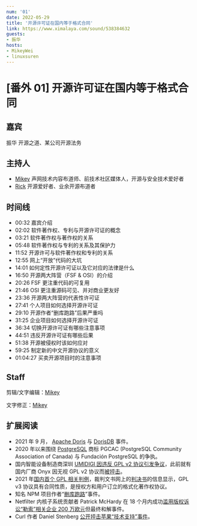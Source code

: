 ```yaml
---
num: '01'
date: 2022-05-29
title: '开源许可证在国内等于格式合同'
link: https://www.ximalaya.com/sound/538384632
guests:
- 振华
hosts:
- MikeyWei
- linuxsuren
---
```


# [番外 01] 开源许可证在国内等于格式合同

## 嘉宾

振华 开源之道、某公司开源法务

## 主持人

- [Mikey](https://github.com/MikeyWei) 声网技术内容布道师、前技术社区媒体人，开源与安全技术爱好者
- [Rick](https://github.com/linuxsuren) 开源爱好者、业余开源布道者

## 时间线
- 00:32 嘉宾介绍
- 02:02 软件著作权、专利与开源许可证的概念
- 03:21 软件著作权与著作权的关系
- 05:48 软件著作权与专利的关系及其保护力
- 11:52 开源许可与软件著作权和专利的关系
- 12:55 网上“开放”代码的大坑
- 14:01 如何定性开源许可证以及它对应的法律是什么
- 16:50 开源两大阵营（FSF & OSI）的介绍
- 20:26 FSF 更注重代码的可复用
- 21:46 OSI 更注重源码可见、并对商业更友好
- 23:36 开源两大阵营的代表性许可证
- 27:41 个人项目如何选择开源许可证
- 29:10 开源作者“删库跑路”后果严重吗
- 31:25 企业项目如何选择开源许可证
- 36:34 切换开源许可证有哪些注意事项
- 44:51 违反开源许可证有哪些后果
- 51:38 开源被侵权时该如何应对
- 59:25 制定新的中文开源协议的意义
- 01:04:27 买卖开源项目时的注意事项

## Staff

剪辑/文字编辑：[Mikey](https://github.com/MikeyWei)

文字修正：[Mikey](https://github.com/MikeyWei)

## 扩展阅读

- 2021 年 9 月， [Apache Doris](https://mp.weixin.qq.com/s/QnJ6LFaMOpLasdRpFzGFJA) 与 [DorisDB](https://mp.weixin.qq.com/s/3zHPnPbowIj_OpMIHAobGA) 事件。
- 2020 年以来围绕 [PostgreSQL](https://www.postgresql.org/) 商标 PGCAC (PostgreSQL Community Association of Canada) 与 Fundación PostgreSQL 的争执。
- 国内智能设备制造商深圳 [UMIDIGI 因违反 GPL v2 协议引发争议](https://www.oschina.net/news/156938/umidigi-violate-the-gplv2-license)，此前就有国内厂商 Onyx 因无视 GPL v2 协议而[被抨击](https://mp.weixin.qq.com/s/QgCWbNjc9wnEhRcfXkkSKg)。
- 2021 年[国内首个 GPL 相关判例](https://www.oschina.net/news/159435)，裁判文书网上的[判决书](https://ipc.court.gov.cn/zh-cn/news/view-1823.html)的信息显示，GPL  v3 协议具有合同性质，是授权方和用户订立的格式化著作权协议。
- 知名 NPM 项目作者“[删库跑路](https://www.reddit.com/r/programming/comments/rz5rul/marak_creator_of_fakerjs_who_recently_deleted_the/)”事件。
- Netfilter 内核子系统贡献者 Patrick McHardy 在 18 个月内成功[滥用版权诉讼“勒索”相关企业 200 万欧元](https://lore.kernel.org/netdev/Ye6jCQm7z0Yr3bqA@salvia/T/?s=03)但最终和解事件。
- Curl 作者 Daniel Stenberg [公开抨击苹果“技术支持”事件](https://daniel.haxx.se/blog/2021/11/18/free-apple-support/)。

